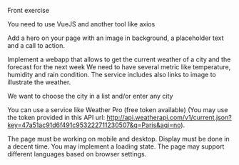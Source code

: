Front exercise

You need to use VueJS and another tool like axios

Add a hero on your page with an image in background, a placeholder text and a call to action.

Implement a webapp that allows to get the current weather of a city and the forecast for the next week
We need to have several metric like temperature, humidity and rain condition.
The service includes also links to image to illustrate the weather.

We want to choose the city in a list and/or enter any city

You can use a service like Weather Pro (free token available)
(You may use the token provided in this API url: http://api.weatherapi.com/v1/current.json?key=47a51ac91d6f491c953222711230507&q=Paris&aqi=no).


The page must be working on mobile and desktop. Display must be done in a decent time.
You may implement a loading state.
The page may support different languages based on browser settings.
